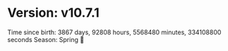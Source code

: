 # Version: v10.7.1
Time since birth: 3867 days, 92808 hours, 5568480 minutes, 334108800 seconds
Season: Spring 🌸
